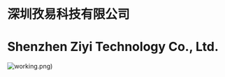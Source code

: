 # 深圳孜易科技有限公司

# Shenzhen Ziyi Technology Co., Ltd.

![working.png](https://note.youdao.com/yws/res/a/WEBRESOURCE172bf9fd8d64e896273d91bfd245921a))
